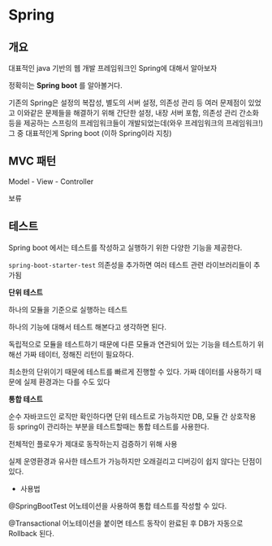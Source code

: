 # Spring


## 개요

대표적인 java 기반의 웹 개발 프레임워크인 Spring에 대해서 알아보자 

정확히는 **Spring boot** 를 알아볼거다.

기존의 Spring은 설정의 복잡성, 별도의 서버 설정, 의존성 관리 등 여러 문제점이 있었고 이와같은 문제들을 해결하기 위해 간단한 설정, 내장 서버 포함, 의존성 관리 간소화 등을 제공하는 스프링의 프레임워크들이 개발되었는데(와우 프레임워크의 프레임워크!) 그 중 대표적인게 Spring boot (이하 Spring이라 지칭)

## MVC 패턴

Model - View - Controller

보류

## 테스트

Spring boot 에서는 테스트를 작성하고 실행하기 위한 다양한 기능을 제공한다.

`spring-boot-starter-test` 의존성을 추가하면 여러 테스트 관련 라이브러리들이 추가됨

**단위 테스트**

하나의 모듈을 기준으로 실행하는 테스트

하나의 기능에 대해서 테스트 해본다고 생각하면 된다.

독립적으로 모듈을 테스트하기 때문에 다른 모듈과 연관되어 있는 기능을 테스트하기 위해선 가짜 테이터, 정해진 리턴이 필요하다.

최소한의 단위이기 때문에 테스트를 빠르게 진행할 수 있다. 가짜 데이터를 사용하기 때문에 실제 환경과는 다를 수도 있다

**통합 테스트**

순수 자바코드인 로직만 확인하다면 단위 테스트로 가능하지만 DB, 모듈 간 상호작용 등 spring이 관리하는 부분을 테스트할때는 통합 테스트를 사용한다.

전체적인 플로우가 제대로 동작하는지 검증하기 위해 사용

실제 운영환경과 유사한 테스트가 가능하지만 오래걸리고 디버깅이 쉽지 않다는 단점이 있다.

* 사용법

@SpringBootTest 어노테이션을 사용하여 통합 테스트를 작성할 수 있다.

@Transactional 어노테이션을 붙이면 테스트 동작이 완료된 후 DB가 자동으로 Rollback 된다. 


